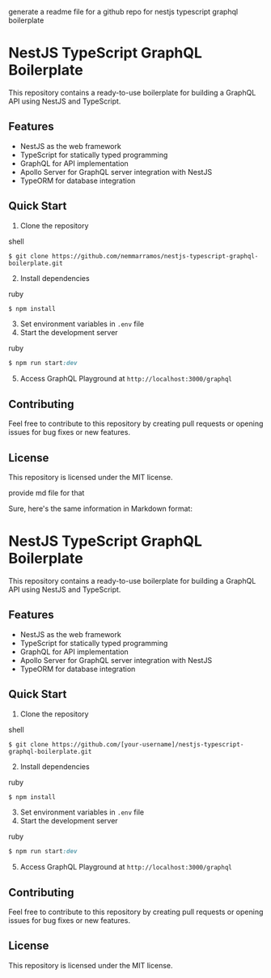 generate a readme file for a github repo for nestjs typescript graphql boilerplate

# NestJS TypeScript GraphQL Boilerplate

This repository contains a ready-to-use boilerplate for building a GraphQL API using NestJS and TypeScript.

## Features

- NestJS as the web framework
- TypeScript for statically typed programming
- GraphQL for API implementation
- Apollo Server for GraphQL server integration with NestJS
- TypeORM for database integration

## Quick Start

1.  Clone the repository

shell

```shell
$ git clone https://github.com/nemmarramos/nestjs-typescript-graphql-boilerplate.git
```

2.  Install dependencies

ruby

```ruby
$ npm install
```

3.  Set environment variables in `.env` file
4.  Start the development server

ruby

```ruby
$ npm run start:dev
```

5.  Access GraphQL Playground at `http://localhost:3000/graphql`

## Contributing

Feel free to contribute to this repository by creating pull requests or opening issues for bug fixes or new features.

## License

This repository is licensed under the MIT license.

provide md file for that

Sure, here's the same information in Markdown format:

# NestJS TypeScript GraphQL Boilerplate

This repository contains a ready-to-use boilerplate for building a GraphQL API using NestJS and TypeScript.

## Features

- NestJS as the web framework
- TypeScript for statically typed programming
- GraphQL for API implementation
- Apollo Server for GraphQL server integration with NestJS
- TypeORM for database integration

## Quick Start

1.  Clone the repository

shell

```shell
$ git clone https://github.com/[your-username]/nestjs-typescript-graphql-boilerplate.git
```

2.  Install dependencies

ruby

```ruby
$ npm install
```

3.  Set environment variables in `.env` file
4.  Start the development server

ruby

```ruby
$ npm run start:dev
```

5.  Access GraphQL Playground at `http://localhost:3000/graphql`

## Contributing

Feel free to contribute to this repository by creating pull requests or opening issues for bug fixes or new features.

## License

This repository is licensed under the MIT license.
